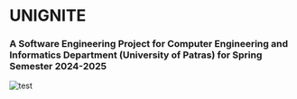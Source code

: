 # UNIGNITE 
### A Software Engineering Project for Computer Engineering and Informatics Department (University of Patras) for Spring Semester 2024-2025


![test](https://github.com/user-attachments/assets/90fd4c66-e7fb-457c-9b7b-a4a2c3c9e34a)
